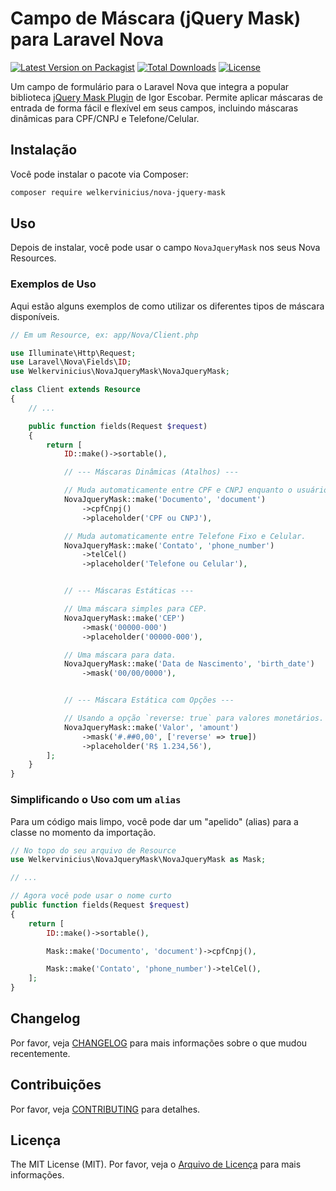 # Campo de Máscara (jQuery Mask) para Laravel Nova

[![Latest Version on Packagist](https://img.shields.io/packagist/v/welkervinicius/nova-jquery-mask.svg?style=flat-square)](https://packagist.org/packages/welkervinicius/nova-jquery-mask)
[![Total Downloads](https://img.shields.io/packagist/dt/welkervinicius/nova-jquery-mask.svg?style=flat-square)](https://packagist.org/packages/welkervinicius/nova-jquery-mask)
[![License](https://img.shields.io/packagist/l/welkervinicius/nova-jquery-mask.svg?style=flat-square)](https://github.com/welkervinicius/nova-jquery-mask/blob/main/LICENSE.md)

Um campo de formulário para o Laravel Nova que integra a popular biblioteca [jQuery Mask Plugin](https://igorescobar.github.io/jQuery-Mask-Plugin/) de Igor Escobar. Permite aplicar máscaras de entrada de forma fácil e flexível em seus campos, incluindo máscaras dinâmicas para CPF/CNPJ e Telefone/Celular.

## Instalação

Você pode instalar o pacote via Composer:

```bash
composer require welkervinicius/nova-jquery-mask
```

## Uso

Depois de instalar, você pode usar o campo `NovaJqueryMask` nos seus Nova Resources.

### Exemplos de Uso

Aqui estão alguns exemplos de como utilizar os diferentes tipos de máscara disponíveis.

```php
// Em um Resource, ex: app/Nova/Client.php

use Illuminate\Http\Request;
use Laravel\Nova\Fields\ID;
use Welkervinicius\NovaJqueryMask\NovaJqueryMask;

class Client extends Resource
{
    // ...

    public function fields(Request $request)
    {
        return [
            ID::make()->sortable(),

            // --- Máscaras Dinâmicas (Atalhos) ---

            // Muda automaticamente entre CPF e CNPJ enquanto o usuário digita.
            NovaJqueryMask::make('Documento', 'document')
                ->cpfCnpj()
                ->placeholder('CPF ou CNPJ'),

            // Muda automaticamente entre Telefone Fixo e Celular.
            NovaJqueryMask::make('Contato', 'phone_number')
                ->telCel()
                ->placeholder('Telefone ou Celular'),


            // --- Máscaras Estáticas ---

            // Uma máscara simples para CEP.
            NovaJqueryMask::make('CEP')
                ->mask('00000-000')
                ->placeholder('00000-000'),

            // Uma máscara para data.
            NovaJqueryMask::make('Data de Nascimento', 'birth_date')
                ->mask('00/00/0000'),


            // --- Máscara Estática com Opções ---

            // Usando a opção `reverse: true` para valores monetários.
            NovaJqueryMask::make('Valor', 'amount')
                ->mask('#.##0,00', ['reverse' => true])
                ->placeholder('R$ 1.234,56'),
        ];
    }
}
```

### Simplificando o Uso com um `alias`

Para um código mais limpo, você pode dar um "apelido" (alias) para a classe no momento da importação.

```php
// No topo do seu arquivo de Resource
use Welkervinicius\NovaJqueryMask\NovaJqueryMask as Mask;

// ...

// Agora você pode usar o nome curto
public function fields(Request $request)
{
    return [
        ID::make()->sortable(),

        Mask::make('Documento', 'document')->cpfCnpj(),

        Mask::make('Contato', 'phone_number')->telCel(),
    ];
}
```

## Changelog

Por favor, veja [CHANGELOG](CHANGELOG.md) para mais informações sobre o que mudou recentemente.

## Contribuições

Por favor, veja [CONTRIBUTING](CONTRIBUTING.md) para detalhes.

## Licença

The MIT License (MIT). Por favor, veja o [Arquivo de Licença](LICENSE.md) para mais informações.
